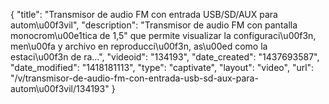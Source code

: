 {
    "title": "Transmisor de audio FM con entrada USB\/SD\/AUX para autom\u00f3vil",
    "description": "Transmisor de audio FM con pantalla monocrom\u00e1tica de 1,5\" que permite visualizar la configuraci\u00f3n, men\u00fa y archivo en reproducci\u00f3n, as\u00ed como la estaci\u00f3n de ra...",
    "videoid": "134193",
    "date_created": "1437693587",
    "date_modified": "1418181113",
    "type": "captivate",
    "layout": "video",
    "url": "\/v\/transmisor-de-audio-fm-con-entrada-usb-sd-aux-para-autom\u00f3vil\/134193"
}